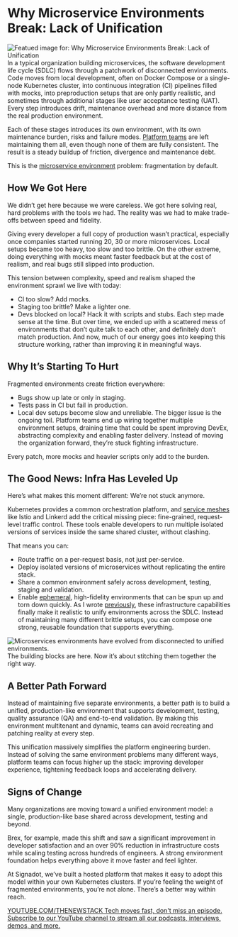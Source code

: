 # Why Microservice Environments Break: Lack of Unification
![Featued image for: Why Microservice Environments Break: Lack of Unification](https://cdn.thenewstack.io/media/2025/05/6bcb9808-microservices-unification-1024x576.jpg)
In a typical organization building microservices, the software development life cycle (SDLC) flows through a patchwork of disconnected environments. Code moves from local development, often on Docker Compose or a single-node Kubernetes cluster, into continuous integration (CI) pipelines filled with mocks, into preproduction setups that are only partly realistic, and sometimes through additional stages like user acceptance testing (UAT). Every step introduces drift, maintenance overhead and more distance from the real production environment.

Each of these stages introduces its own environment, with its own maintenance burden, risks and failure modes. [Platform teams](https://thenewstack.io/platform-engineering/) are left maintaining them all, even though none of them are fully consistent. The result is a steady buildup of friction, divergence and maintenance debt.

This is the [microservice environment](https://thenewstack.io/microservices/) problem: fragmentation by default.

## How We Got Here
We didn’t get here because we were careless. We got here solving real, hard problems with the tools we had. The reality was we had to make trade-offs between speed and fidelity.

Giving every developer a full copy of production wasn’t practical, especially once companies started running 20, 30 or more microservices. Local setups became too heavy, too slow and too brittle. On the other extreme, doing everything with mocks meant faster feedback but at the cost of realism, and real bugs still slipped into production.

This tension between complexity, speed and realism shaped the environment sprawl we live with today:

- CI too slow? Add mocks.
- Staging too brittle? Make a lighter one.
- Devs blocked on local? Hack it with scripts and stubs.
Each step made sense at the time. But over time, we ended up with a scattered mess of environments that don’t quite talk to each other, and definitely don’t match production. And now, much of our energy goes into keeping this structure working, rather than improving it in meaningful ways.

## Why It’s Starting To Hurt
Fragmented environments create friction everywhere:

- Bugs show up late or only in staging.
- Tests pass in CI but fail in production.
- Local dev setups become slow and unreliable.
The bigger issue is the ongoing toil. Platform teams end up wiring together multiple environment setups, draining time that could be spent improving DevEx, abstracting complexity and enabling faster delivery. Instead of moving the organization forward, they’re stuck fighting infrastructure.

Every patch, more mocks and heavier scripts only add to the burden.

## The Good News: Infra Has Leveled Up
Here’s what makes this moment different: We’re not stuck anymore.

Kubernetes provides a common orchestration platform, and [service meshes](https://thenewstack.io/service-mesh/) like Istio and Linkerd add the critical missing piece: fine-grained, request-level traffic control. These tools enable developers to run multiple isolated versions of services inside the same shared cluster, without clashing.

That means you can:

- Route traffic on a per-request basis, not just per-service.
- Deploy isolated versions of microservices without replicating the entire stack.
- Share a common environment safely across development, testing, staging and validation.
- Enable
[ephemeral](https://thenewstack.io/smart-ephemeral-environments-share-more-copy-less), high-fidelity environments that can be spun up and torn down quickly.
As I wrote [previously](https://thenewstack.io/using-istio-or-linkerd-to-unlock-ephemeral-environments/), these infrastructure capabilities finally make it realistic to unify environments across the SDLC. Instead of maintaining many different brittle setups, you can compose one strong, reusable foundation that supports everything.

![Microservices environments have evolved from disconnected to unified environments.](https://cdn.thenewstack.io/media/2025/05/a1d5f947-microservices-evolution.png)
The building blocks are here. Now it’s about stitching them together the right way.

## A Better Path Forward
Instead of maintaining five separate environments, a better path is to build a unified, production-like environment that supports development, testing, quality assurance (QA) and end-to-end validation. By making this environment multitenant and dynamic, teams can avoid recreating and patching reality at every step.

This unification massively simplifies the platform engineering burden. Instead of solving the same environment problems many different ways, platform teams can focus higher up the stack: improving developer experience, tightening feedback loops and accelerating delivery.

## Signs of Change
Many organizations are moving toward a unified environment model: a single, production-like base shared across development, testing and beyond.

Brex, for example, made this shift and saw a significant improvement in developer satisfaction and an over 90% reduction in infrastructure costs while scaling testing across hundreds of engineers. A strong environment foundation helps everything above it move faster and feel lighter.

At Signadot, we’ve built a hosted platform that makes it easy to adopt this model within your own Kubernetes clusters. If you’re feeling the weight of fragmented environments, you’re not alone. There’s a better way within reach.

[
YOUTUBE.COM/THENEWSTACK
Tech moves fast, don't miss an episode. Subscribe to our YouTube
channel to stream all our podcasts, interviews, demos, and more.
](https://youtube.com/thenewstack?sub_confirmation=1)